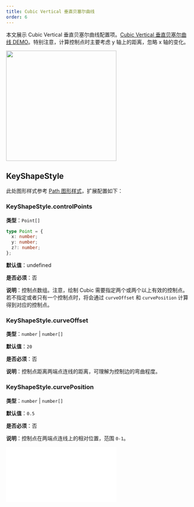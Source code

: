 ```yaml
---
title: Cubic Vertical 垂直贝塞尔曲线
order: 6
---
```


本文展示 Cubic Vertical 垂直贝塞尔曲线配置项。[Cubic Vertical 垂直贝塞尔曲线 DEMO](/zh/examples/item/defaultEdges/#verticalCubic)。特别注意，计算控制点时主要考虑 y 轴上的距离，忽略 x 轴的变化。

<img src="https://mdn.alipayobjects.com/huamei_qa8qxu/afts/img/A*iDM2TJJmOWwAAAAAAAAAAAAADmJ7AQ/original" width=300 />

## KeyShapeStyle

此处图形样式参考 [Path 图形样式](../../shape/PathStyleProps.zh.md)，扩展配置如下：

### KeyShapeStyle.controlPoints

**类型**：`Point[]`

```ts
type Point = {
  x: number;
  y: number;
  z?: number;
};
```

**默认值**：undefined

**是否必须**：否

**说明**：控制点数组。注意，绘制 Cubic 需要指定两个或两个以上有效的控制点。若不指定或者只有一个控制点时，将会通过 `curveOffset` 和 `curvePosition` 计算得到对应的控制点。

### KeyShapeStyle.curveOffset

**类型**：`number` | `number[]`

**默认值**：`20`

**是否必须**：否

**说明**：控制点距离两端点连线的距离，可理解为控制边的弯曲程度。

### KeyShapeStyle.curvePosition

**类型**：`number` | `number[]`

**默认值**：`0.5`

**是否必须**：否

**说明**：控制点在两端点连线上的相对位置，范围 `0-1`。

<embed src="../../../common/EdgeShapeStyles.zh.md"></embed>
